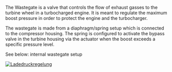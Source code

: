 The Wastegate is a valve that controls the flow of exhaust gasses to the turbine wheel in a turbocharged engine. It is meant to regulate the maximum boost pressure in order to protect the engine and the turbocharger.

The wastegate is made from a diaphragm/spring setup which is connected to the compressor housing. The spring is configured to activate the bypass valve in the turbine housing via the actuator when the boost exceeds a specific pressure level.

See below: internal wastegate setup

[![Ladedruckregelung](https://www.kfztech.de/kfztechnik/motor/steuerung/aufladung/turbo_ladedruckregelklappe.jpg)](https://www.google.com/url?sa=i&url=https%3A%2F%2Fwww.kfztech.de%2Fkfztechnik%2Fmotor%2Fsteuerung%2Fladedruck.htm&psig=AOvVaw2PF3qDcEIa8LRu6LUyAq_x&ust=1665777613865000&source=images&cd=vfe&ved=0CA0QjRxqFwoTCMC_v6n_3foCFQAAAAAdAAAAABAJ)